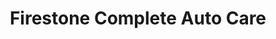 ---
title: "Firestone Complete Auto Care"
url: /loveland/firestone-complete-auto-care/
shop: car repair
---